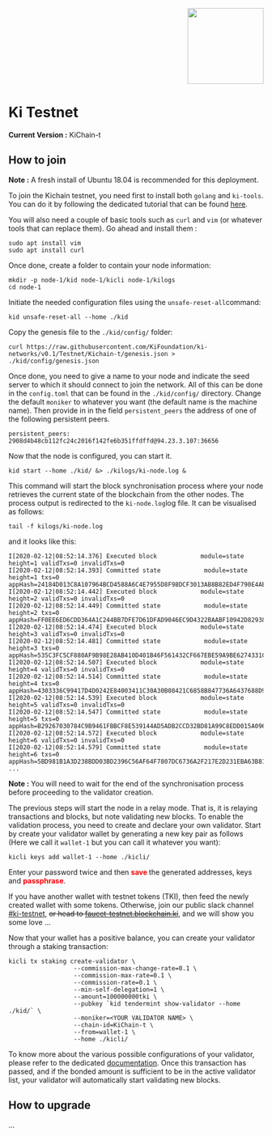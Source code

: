 <p align="right">
    <img width=150px src="https://wallet-testnet.blockchain.ki/static/img/icons/ki-chain.png" />
</p>

# Ki Testnet
**Current Version :** KiChain-t

## How to join   
**Note :** A fresh install of Ubuntu 18.04 is recommended for this deployment.

To join the Kichain testnet, you need first to install both `golang` and `ki-tools`. You can do it by following the dedicated tutorial that can be found [here](https://github.com/KiFoundation/ki-tools/blob/master/README.md).

You will also need a couple of basic tools such as `curl` and `vim` (or whatever tools that can replace them). Go ahead and install them :
```
sudo apt install vim
sudo apt install curl
```

Once done, create a folder to contain your node information:
```
mkdir -p node-1/kid node-1/kicli node-1/kilogs
cd node-1
```

Initiate the needed configuration files using the `unsafe-reset-all`command:
```
kid unsafe-reset-all --home ./kid
```

Copy the genesis file to the `./kid/config/` folder:
```
curl https://raw.githubusercontent.com/KiFoundation/ki-networks/v0.1/Testnet/Kichain-t/genesis.json > ./kid/config/genesis.json

```

Once done, you need to give a name to your node and indicate the seed server to which it should connect to join the network. All of this can be done in the `config.toml` that can be found in the `./kid/config/` directory. Change the default `moniker` to whatever you want (the default name is the machine name). Then provide in in the field `persistent_peers` the address of one of the following persistent peers.

```
persistent_peers:
2908d4b48cb112fc24c2016f142fe6b351ffdffd@94.23.3.107:36656
```

Now that the node is configured, you can start it.

```
kid start --home ./kid/ &> ./kilogs/ki-node.log &

```
This command will start the block synchronisation process where your node retrieves the current state of the blockchain from the other nodes. The process output is redirected to the `ki-node.log`log file. It can be visualised as follows:

```
tail -f kilogs/ki-node.log
```
and it looks like this:

```
I[2020-02-12|08:52:14.376] Executed block            module=state height=1 validTxs=0 invalidTxs=0
I[2020-02-12|08:52:14.393] Committed state            module=state height=1 txs=0 appHash=24184D013C8A107964BCD4588A6C4E7955D8F98DCF3013AB8B82ED4F790E4AE7
I[2020-02-12|08:52:14.442] Executed block            module=state height=2 validTxs=0 invalidTxs=0
I[2020-02-12|08:52:14.449] Committed state            module=state height=2 txs=0 appHash=FF0EE6ED6CDD364A1C244BB7DFE7D61DFAD9046EC9D4322BAABF10942D829385
I[2020-02-12|08:52:14.474] Executed block            module=state height=3 validTxs=0 invalidTxs=0
I[2020-02-12|08:52:14.481] Committed state            module=state height=3 txs=0 appHash=535C3FC5CF880AF9B98E28AB410D401B46F561432CF667EBE59A9BE6274331C3
I[2020-02-12|08:52:14.507] Executed block            module=state height=4 validTxs=0 invalidTxs=0
I[2020-02-12|08:52:14.514] Committed state            module=state height=4 txs=0 appHash=4303336C99417D4D0242E84003411C30A30B08421C6858B847736A6437688D9B
I[2020-02-12|08:52:14.539] Executed block            module=state height=5 validTxs=0 invalidTxs=0
I[2020-02-12|08:52:14.547] Committed state            module=state height=5 txs=0 appHash=B29267030784C9B9461FBBCF8E539144AD5ADB2CCD32BD81A99C8EDD015A096F
I[2020-02-12|08:52:14.572] Executed block            module=state height=6 validTxs=0 invalidTxs=0
I[2020-02-12|08:52:14.579] Committed state            module=state height=6 txs=0 appHash=5BD981B1A3D238BDD03BD2396C56AF64F7807DC6736A2F217E2D231EBA63B816
...
```  

**Note :** You will need to wait for the end of the synchronisation process before proceeding to the validator creation.

The previous steps will start the node in a relay mode. That is, it is relaying transactions and blocks, but note validating new blocks. To enable the validation process, you need to create and declare your own validator. Start by create your validator wallet by generating a new key pair as follows (Here we call it `wallet-1` but you can call it whatever you want):

```
kicli keys add wallet-1 --home ./kicli/
```

Enter your password twice and then **<span style="color:red">save </span>** the generated addresses, keys and **<span style="color:red">passphrase</span>**.

If you have another wallet with testnet tokens (TKI), then feed the newly created wallet with some tokens. Otherwise, join our public slack channel [#ki-testnet](https://slack.com/share/IUHJ5QN8G/umeKukLeDdj2cE11ehZGqFat/enQtOTY5NjE3ODM4Mjg4LTZlYWVjZmI4NjgwMzIzZjJjMGY4MzQzNDQ2NDM5NmVjY2U5ZWEzNWJhYzI2MTg4NzJjYTFiNzYwODFkMzYzNGM), ~~or head to [faucet-testnet.blockchain.ki]()~~, and we will show you some love ...

Now that your wallet has a positive balance, you can create your validator
through a staking transaction:

```
kicli tx staking create-validator \
                  --commission-max-change-rate=0.1 \
                  --commission-max-rate=0.1 \
                  --commission-rate=0.1 \
                  --min-self-delegation=1 \
                  --amount=100000000tki \
                  --pubkey `kid tendermint show-validator --home ./kid/` \
                  --moniker=<YOUR VALIDATOR NAME> \
                  --chain-id=KiChain-t \
                  --from=wallet-1 \
                  --home ./kicli/
```

To know more about the various possible configurations of your validator, please refer to the dedicated [documentation](http://). Once this transaction has passed, and if the bonded amount is sufficient to be in the active validator list, your validator will automatically start validating new blocks.



## How to upgrade
...
